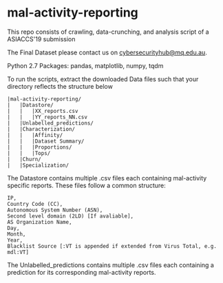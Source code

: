 # mal-activity-reporting
This repo consists of crawling, data-crunching, and analysis script of a ASIACCS'19 submission

The Final Dataset please contact us on cybersecurityhub@mq.edu.au.

Python 2.7
Packages: pandas, matplotlib, numpy, tqdm

To run the scripts, extract the downloaded Data files such that your directory reflects the structure below
```
|mal-activity-reporting/
|	|Datastore/
|	|	|XX_reports.csv
|	|	|YY_reports_NN.csv
|	|Unlabelled_predictions/
|	|Characterization/
|	|	|Affinity/
|	|	|Dataset Summary/
|	|	|Proportions/
|	|	|Tops/
|	|Churn/
|	|Specialization/
```


The Datastore contains multiple .csv files each containing mal-activity specific reports.
These files follow a common structure:
```
IP,
Country Code (CC),
Autonomous System Number (ASN),
Second level domain (2LD) [If avaliable],
AS Organization Name,
Day,
Month,
Year,
Blacklist Source [:VT is appended if extended from Virus Total, e.g. mdl:VT]
```
The Unlabelled_predictions contains multiple .csv files each containing a prediction for its corresponding mal-activity reports.
